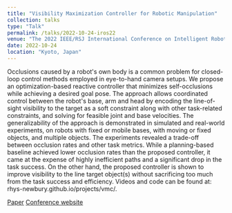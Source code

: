 ```yaml
---
title: "Visibility Maximization Controller for Robotic Manipulation"
collection: talks
type: "Talk"
permalink: /talks/2022-10-24-iros22
venue: "The 2022 IEEE/RSJ International Conference on Intelligent Robots and Systems (IROS 2022)"
date: 2022-10-24
location: "Kyoto, Japan"
---
```


Occlusions caused by a robot's own body is a common problem for closed-loop control methods employed in eye-to-hand camera setups. We propose an optimization-based reactive controller that minimizes self-occlusions while achieving a desired goal pose. The approach allows coordinated control between the robot's base, arm and head by encoding the line-of-sight visibility to the target as a soft constraint along with other task-related constraints, and solving for feasible joint and base velocities. The generalizability of the approach is demonstrated in simulated and real-world experiments, on robots with fixed or mobile bases, with moving or fixed objects, and multiple objects. The experiments revealed a trade-off between occlusion rates and other task metrics. While a planning-based baseline achieved lower occlusion rates than the proposed controller, it came at the expense of highly inefficient paths and a significant drop in the task success. On the other hand, the proposed controller is shown to improve visibility to the line target object(s) without sacrificing too much from the task success and efficiency. Videos and code can be found at: rhys-newbury.github.io/projects/vmc/.

[Paper](https://ieeexplore.ieee.org/document/9815144)
[Conference website](https://iros2022.org/)
